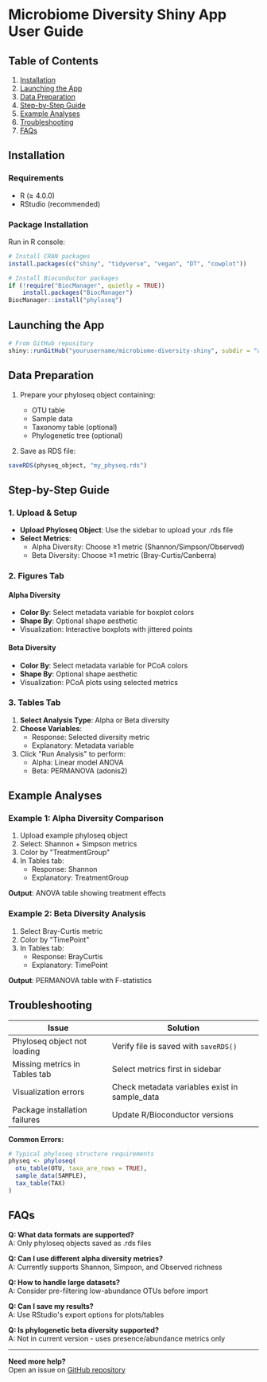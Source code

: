 # Microbiome Diversity Shiny App User Guide 

## Table of Contents
1. [Installation](#installation)
2. [Launching the App](#launching-the-app)
3. [Data Preparation](#data-preparation)
4. [Step-by-Step Guide](#step-by-step-guide)
5. [Example Analyses](#example-analyses)
6. [Troubleshooting](#troubleshooting)
7. [FAQs](#faqs)

## Installation <a name="installation"></a>

### Requirements
- R (≥ 4.0.0)
- RStudio (recommended)

### Package Installation
Run in R console:
```r
# Install CRAN packages
install.packages(c("shiny", "tidyverse", "vegan", "DT", "cowplot"))

# Install Bioconductor packages
if (!require("BiocManager", quietly = TRUE))
    install.packages("BiocManager")
BiocManager::install("phyloseq")
```

## Launching the App <a name="launching-the-app"></a>
```r
# From GitHub repository
shiny::runGitHub("yourusername/microbiome-diversity-shiny", subdir = "app")
```

## Data Preparation <a name="data-preparation"></a>
1. Prepare your phyloseq object containing:
   - OTU table
   - Sample data
   - Taxonomy table (optional)
   - Phylogenetic tree (optional)
   
2. Save as RDS file:
```r
saveRDS(physeq_object, "my_physeq.rds")
```

## Step-by-Step Guide <a name="step-by-step-guide"></a>

### 1. Upload & Setup
- **Upload Phyloseq Object**: Use the sidebar to upload your .rds file
- **Select Metrics**:
  - Alpha Diversity: Choose ≥1 metric (Shannon/Simpson/Observed)
  - Beta Diversity: Choose ≥1 metric (Bray-Curtis/Canberra)

### 2. Figures Tab
#### Alpha Diversity
- **Color By**: Select metadata variable for boxplot colors
- **Shape By**: Optional shape aesthetic
- Visualization: Interactive boxplots with jittered points

#### Beta Diversity
- **Color By**: Select metadata variable for PCoA colors
- **Shape By**: Optional shape aesthetic
- Visualization: PCoA plots using selected metrics

### 3. Tables Tab
1. **Select Analysis Type**: Alpha or Beta diversity
2. **Choose Variables**:
   - Response: Selected diversity metric
   - Explanatory: Metadata variable
3. Click "Run Analysis" to perform:
   - Alpha: Linear model ANOVA
   - Beta: PERMANOVA (adonis2)

## Example Analyses <a name="example-analyses"></a>

### Example 1: Alpha Diversity Comparison
1. Upload example phyloseq object
2. Select: Shannon + Simpson metrics
3. Color by "TreatmentGroup"
4. In Tables tab:
   - Response: Shannon
   - Explanatory: TreatmentGroup
   
**Output**: ANOVA table showing treatment effects

### Example 2: Beta Diversity Analysis
1. Select Bray-Curtis metric
2. Color by "TimePoint"
3. In Tables tab:
   - Response: BrayCurtis
   - Explanatory: TimePoint
   
**Output**: PERMANOVA table with F-statistics

## Troubleshooting <a name="troubleshooting"></a>

| Issue                         | Solution                                      |
| ----------------------------- | --------------------------------------------- |
| Phyloseq object not loading   | Verify file is saved with `saveRDS()`         |
| Missing metrics in Tables tab | Select metrics first in sidebar               |
| Visualization errors          | Check metadata variables exist in sample_data |
| Package installation failures | Update R/Bioconductor versions                |

**Common Errors:**
```r
# Typical phyloseq structure requirements
physeq <- phyloseq(
  otu_table(OTU, taxa_are_rows = TRUE),
  sample_data(SAMPLE),
  tax_table(TAX)
)
```

## FAQs <a name="faqs"></a>

**Q: What data formats are supported?**  
A: Only phyloseq objects saved as .rds files

**Q: Can I use different alpha diversity metrics?**  
A: Currently supports Shannon, Simpson, and Observed richness

**Q: How to handle large datasets?**  
A: Consider pre-filtering low-abundance OTUs before import

**Q: Can I save my results?**  
A: Use RStudio's export options for plots/tables

**Q: Is phylogenetic beta diversity supported?**  
A: Not in current version - uses presence/abundance metrics only

---

**Need more help?**  
Open an issue on [GitHub repository](https://github.com/yourusername/microbiome-diversity-shiny)